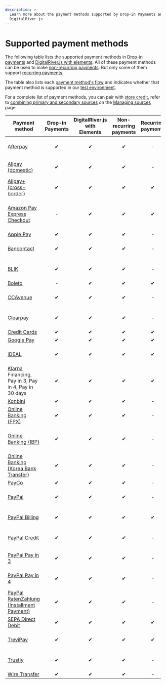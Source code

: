 ```yaml
---
description: >-
  Learn more about the payment methods supported by Drop-in Payments and
  DigitalRiver.js
---
```


# Supported payment methods

The following table lists the supported payment methods in [Drop-in payments](../payments-solutions/drop-in/) and [DigitalRiver.js with elements](../payments-solutions/digitalriver.js/). All of these payment methods can be used to make [non-recurring payments](../sources/#reusable-or-single-use). But only some of them support [recurring payments](../sources/#reusable-or-single-use).&#x20;

The table also lists each [payment method's flow](../sources/#payment-flow) and indicates whether that payment method is supported in our [test environment](broken-reference).

For a complete list of payment methods, you can pair with [store credit](../../shopper-apis/shopper-basics/common-use-cases/applying-store-credit.md), refer to [combining primary and secondary sources](../sources/using-the-source-identifier.md#combining-primary-and-secondary-payment-sources) on the [Managing sources](../sources/using-the-source-identifier.md) page.

<table data-full-width="false"><thead><tr><th width="150">Payment method</th><th width="150" align="center">Drop-in Payments</th><th align="center">DigitalRiver.js with Elements</th><th width="132" align="center">Non-recurring payments</th><th width="70" align="center">Recurring payments</th><th width="165" align="center">Authentication flow</th><th>Required payment flow</th><th align="center">Addendum required</th></tr></thead><tbody><tr><td><a href="afterpay.md">Afterpay</a></td><td align="center">✔</td><td align="center">✔</td><td align="center">✔</td><td align="center">-</td><td align="center"><code>redirect</code></td><td><a href="../building-your-workflows/flows-by-payment-type.md#submit-then-redirect-str-payment-flow">Submit then redirect</a></td><td align="center">Yes</td></tr><tr><td><a href="alipay-domestic.md">Alipay (domestic)</a></td><td align="center">✔</td><td align="center">✔</td><td align="center">✔</td><td align="center">-</td><td align="center"><code>redirect</code></td><td><a href="../building-your-workflows/flows-by-payment-type.md#redirect-then-submit-rts-payment-flow">Redirect then submit</a></td><td align="center">Yes</td></tr><tr><td><a href="alipay+-cross-border.md">Alipay+ (cross-border)</a></td><td align="center">✔</td><td align="center">✔</td><td align="center">✔</td><td align="center">✔</td><td align="center"><code>redirect</code></td><td><a href="../building-your-workflows/flows-by-payment-type.md#redirect-then-submit-rts-payment-flow">Redirect then submit</a></td><td align="center">No</td></tr><tr><td><a href="amazon-pay.md">Amazon Pay Express Checkout</a></td><td align="center">-</td><td align="center">✔</td><td align="center">✔</td><td align="center">✔</td><td align="center"><code>redirect</code></td><td><a href="./#amazon-pay-express-checkout-flow">Amazon Pay's Express Checkout flow</a></td><td align="center">Yes</td></tr><tr><td><a href="apple-pay.md">Apple Pay</a></td><td align="center">✔</td><td align="center">✔</td><td align="center">✔</td><td align="center">-</td><td align="center"><code>standard</code></td><td><a href="../building-your-workflows/flows-by-payment-type.md#standard-payment-flow">Standard</a></td><td align="center">No</td></tr><tr><td><a href="bancontact.md">Bancontact</a></td><td align="center">✔</td><td align="center">✔</td><td align="center">✔</td><td align="center">-</td><td align="center"><code>redirect</code></td><td><a href="../building-your-workflows/flows-by-payment-type.md#submit-then-redirect-str-payment-flow">Submit then redirect</a></td><td align="center">No</td></tr><tr><td><a href="blik.md">BLIK</a></td><td align="center">✔</td><td align="center">✔</td><td align="center">✔</td><td align="center">-</td><td align="center"><code>redirect</code></td><td><a href="../building-your-workflows/flows-by-payment-type.md#redirect-then-submit-rts-payment-flow">Redirect then submit</a></td><td align="center">Yes</td></tr><tr><td><a href="boleto.md">Boleto</a></td><td align="center">-</td><td align="center">✔</td><td align="center">✔</td><td align="center">✔</td><td align="center"><code>redirect</code></td><td><a href="../building-your-workflows/flows-by-payment-type.md#delayed-payment-flow">Delayed</a></td><td align="center">Yes</td></tr><tr><td><a href="ccavenue.md">CCAvenue</a></td><td align="center">✔</td><td align="center">✔</td><td align="center">✔</td><td align="center">-</td><td align="center"><code>redirect</code></td><td><a href="../building-your-workflows/flows-by-payment-type.md#submit-then-redirect-str-payment-flow">Submit then redirect</a></td><td align="center">Yes</td></tr><tr><td><a href="clearpay.md">Clearpay</a></td><td align="center">✔</td><td align="center">✔</td><td align="center">✔</td><td align="center">-</td><td align="center"><code>redirect</code></td><td><a href="../building-your-workflows/flows-by-payment-type.md#submit-then-redirect-str-payment-flow">Submit then redirect</a></td><td align="center">Yes</td></tr><tr><td><a href="credit-cards.md">Credit Cards</a></td><td align="center">✔</td><td align="center">✔</td><td align="center">✔</td><td align="center">✔</td><td align="center"><code>standard</code></td><td><a href="../building-your-workflows/flows-by-payment-type.md#standard-payment-flow">Standard</a></td><td align="center">No</td></tr><tr><td><a href="google-pay.md">Google Pay</a></td><td align="center">✔</td><td align="center">✔</td><td align="center">✔</td><td align="center">✔</td><td align="center"><code>standard</code></td><td><a href="../building-your-workflows/flows-by-payment-type.md#standard-payment-flow">Standard</a></td><td align="center">No</td></tr><tr><td><a href="ideal.md">iDEAL</a></td><td align="center">✔</td><td align="center">✔</td><td align="center">✔</td><td align="center">✔</td><td align="center"><code>redirect</code></td><td><a href="../building-your-workflows/flows-by-payment-type.md#submit-then-redirect-str-payment-flow">Submit then redirect</a></td><td align="center">No</td></tr><tr><td><a href="klarna.md">Klarna</a> Financing, Pay in 3, Pay in 4, Pay in 30 days</td><td align="center">✔</td><td align="center">✔</td><td align="center">✔</td><td align="center">✔</td><td align="center"><code>redirect</code></td><td><a href="../building-your-workflows/flows-by-payment-type.md#submit-then-redirect-str-payment-flow">Submit then redirect</a></td><td align="center">Yes</td></tr><tr><td><a href="konbini.md">Konbini</a></td><td align="center">✔</td><td align="center">✔</td><td align="center">✔</td><td align="center">-</td><td align="center"><code>receiver</code></td><td><a href="../building-your-workflows/flows-by-payment-type.md#delayed-payment-flow">Delayed</a></td><td align="center">No</td></tr><tr><td><a href="fpx-online-banking.md">Online Banking (FPX)</a></td><td align="center">✔</td><td align="center">✔</td><td align="center">✔</td><td align="center">-</td><td align="center"><code>redirect</code></td><td><a href="../building-your-workflows/flows-by-payment-type.md#redirect-then-submit-rts-payment-flow">Redirect then submit</a></td><td align="center">No</td></tr><tr><td><a href="online-banking-ibp.md">Online Banking (IBP)</a></td><td align="center">✔</td><td align="center">✔</td><td align="center">✔</td><td align="center">-</td><td align="center"><code>redirect</code></td><td><a href="../building-your-workflows/flows-by-payment-type.md#redirect-then-submit-rts-payment-flow">Redirect then submi</a>t</td><td align="center">Yes (dLocal payments only)</td></tr><tr><td><a href="korea-bank-transfer-online-banking.md">Online Banking (Korea Bank Transfer)</a></td><td align="center">✔</td><td align="center">✔</td><td align="center">✔</td><td align="center">-</td><td align="center"><code>redirect</code></td><td><a href="../building-your-workflows/flows-by-payment-type.md#redirect-then-submit-rts-payment-flow">Redirec then submit</a></td><td align="center">Yes</td></tr><tr><td><a href="payco.md">PayCo</a></td><td align="center">✔</td><td align="center">✔</td><td align="center">✔</td><td align="center">-</td><td align="center"><code>redirect</code></td><td><a href="../building-your-workflows/flows-by-payment-type.md#standard-payment-flow">Standard</a></td><td align="center">Yes</td></tr><tr><td><a href="paypal.md">PayPal</a></td><td align="center">✔</td><td align="center">✔</td><td align="center">✔</td><td align="center">-</td><td align="center"><code>redirect</code></td><td><a href="../building-your-workflows/flows-by-payment-type.md#redirect-then-submit-rts-payment-flow">Redirect then submit</a></td><td align="center">No</td></tr><tr><td><a href="paypal-billing-agreement.md">PayPal Billing</a></td><td align="center">✔</td><td align="center">✔</td><td align="center">✔</td><td align="center">✔</td><td align="center"><code>redirect</code></td><td><a href="../building-your-workflows/flows-by-payment-type.md#redirect-then-submit-rts-payment-flow">Redirect then submit</a></td><td align="center">No</td></tr><tr><td><a href="paypal-credit.md">PayPal Credit</a></td><td align="center">✔</td><td align="center">✔</td><td align="center">✔</td><td align="center">-</td><td align="center"><code>redirect</code></td><td><a href="../building-your-workflows/flows-by-payment-type.md#redirect-then-submit-rts-payment-flow">Redirect then submit</a></td><td align="center">Yes</td></tr><tr><td><a href="paypal-pay-in-3.md">PayPal Pay in 3</a></td><td align="center">✔</td><td align="center">✔</td><td align="center">✔</td><td align="center">-</td><td align="center"><code>redirect</code></td><td><a href="../building-your-workflows/flows-by-payment-type.md#redirect-then-submit-rts-payment-flow">Redirect then submit</a></td><td align="center">No</td></tr><tr><td><a href="paypal-pay-in-4.md">PayPal Pay in 4</a></td><td align="center">✔</td><td align="center">✔</td><td align="center">✔</td><td align="center">-</td><td align="center"><code>redirect</code></td><td><a href="../building-your-workflows/flows-by-payment-type.md#redirect-then-submit-rts-payment-flow">Redirect then submit</a></td><td align="center">No</td></tr><tr><td><a href="paypal-ratenzahlung-installment-payment.md">PayPal RatenZahlung (Installment Payment)</a></td><td align="center">✔</td><td align="center">✔</td><td align="center">✔</td><td align="center">-</td><td align="center"><code>redirect</code></td><td><a href="../building-your-workflows/flows-by-payment-type.md#redirect-then-submit-rts-payment-flow">Redirect then submit</a></td><td align="center">No</td></tr><tr><td><a href="sepa-direct-debit.md">SEPA Direct Debit</a></td><td align="center">✔</td><td align="center">✔</td><td align="center">✔</td><td align="center">✔</td><td align="center"><code>redirect</code></td><td><a href="../building-your-workflows/flows-by-payment-type.md#standard-payment-flow">Standard</a></td><td align="center">Yes</td></tr><tr><td><a href="trevipay.md">TreviPay</a></td><td align="center">✔</td><td align="center">✔</td><td align="center">✔</td><td align="center">✔</td><td align="center"><code>redirect</code></td><td><a href="../building-your-workflows/flows-by-payment-type.md#submit-then-redirect-str-payment-flow">Submit then redirect</a></td><td align="center">Yes</td></tr><tr><td><a href="trustly.md">Trustly</a></td><td align="center">✔</td><td align="center">✔</td><td align="center">✔</td><td align="center">-</td><td align="center"><code>redirect</code></td><td><a href="../building-your-workflows/flows-by-payment-type.md#submit-then-redirect-str-payment-flow">Submit then redirect</a> </td><td align="center">Yes</td></tr><tr><td><a href="wire-transfer.md">Wire Transfer</a></td><td align="center">✔</td><td align="center">✔</td><td align="center">✔</td><td align="center">-</td><td align="center"><code>receiver</code></td><td><a href="../building-your-workflows/flows-by-payment-type.md#delayed-payment-flow">Delayed</a></td><td align="center">No</td></tr></tbody></table>
